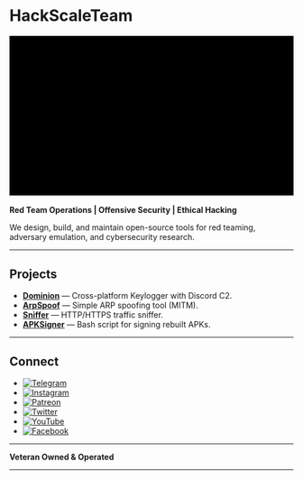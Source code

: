 # HackScaleTeam

![HackScale Banner](assets/HackScale.gif)

**Red Team Operations | Offensive Security | Ethical Hacking**

We design, build, and maintain open-source tools for red teaming, adversary emulation, and cybersecurity research.

---

##  Projects

- **[Dominion](https://github.com/HackScaleTeam/Dominion)** — Cross-platform Keylogger with Discord C2.
- **[ArpSpoof](https://github.com/HackScaleTeam/ArpSpoof)** — Simple ARP spoofing tool (MITM).
- **[Sniffer](https://github.com/HackScaleTeam/Sniffer)** — HTTP/HTTPS traffic sniffer.
- **[APKSigner](https://github.com/HackScaleTeam/apk_signer)** — Bash script for signing rebuilt APKs.

---

## Connect

- [![Telegram](https://img.shields.io/badge/Telegram-2CA5E0?style=for-the-badge&logo=telegram&logoColor=white)](t.me/QCnfai-gRQ1iYTA8)
- [![Instagram](https://img.shields.io/badge/Instagram-E4405F?style=for-the-badge&logo=instagram&logoColor=white)](https://instagram.com/_hackscale_)
- [![Patreon](https://img.shields.io/badge/Patreon-404040?style=flat&logo=Patreon
)](https://patreon.com/HackScale)
- [![Twitter](https://img.shields.io/badge/Twitter-1DA1F2?style=for-the-badge&logo=twitter&logoColor=white)](https://twitter.com/_hackscale_)
- [![YouTube](https://img.shields.io/badge/YouTube-FF0000?style=for-the-badge&logo=youtube&logoColor=white)](https://www.youtube.com/@hack_scale)
- [![Facebook]([https://img.shields.io/badge/Facebook](https://img.shields.io/badge/Facebook-3D82ED?style=for-the-badge&logo=facebook&logoColor=white)
)](https://facebook.com/hackscaleteam)


---

**Veteran Owned & Operated**

---

